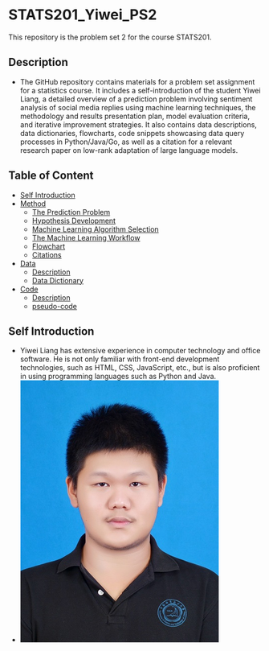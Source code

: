 # STATS201_Yiwei_PS2
This repository is the problem set 2 for the course STATS201.
## Description
- The GitHub repository contains materials for a problem set assignment for a statistics course. It includes a self-introduction of the student Yiwei Liang, a detailed overview of a prediction problem involving sentiment analysis of social media replies using machine learning techniques, the methodology and results presentation plan, model evaluation criteria, and iterative improvement strategies. It also contains data descriptions, data dictionaries, flowcharts, code snippets showcasing data query processes in Python/Java/Go, as well as a citation for a relevant research paper on low-rank adaptation of large language models.
## Table of Content
- [Self Introduction](#self-introduction)
- [Method](#method)
  - [The Prediction Problem](#the-prediction-problem)
  - [Hypothesis Development](#hypothesis-development)
  - [Machine Learning Algorithm Selection](#machine-learning-algorithm-selection)
  - [The Machine Learning Workflow](#the-machine-learning-workflow)
  - [Flowchart](#flowchart)
  - [Citations](#citations)
- [Data](#data)
  - [Description](#description)
  - [Data Dictionary](#data-dictionary)
- [Code](#code)
  - [Description](#description-1)
  - [pseudo-code](#pseudo-code)
## Self Introduction
- Yiwei Liang has extensive experience in computer technology and office software. He is not only familiar with front-end development technologies, such as HTML, CSS, JavaScript, etc., but is also proficient in using programming languages such as Python and Java.
- ![](Yiwei_photo.jpg)